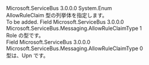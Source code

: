<Type Name="AllowRuleClaimType" FullName="Microsoft.ServiceBus.Messaging.AllowRuleClaimType">
  <TypeSignature Language="C#" Value="public enum AllowRuleClaimType" />
  <TypeSignature Language="ILAsm" Value=".class public auto ansi sealed AllowRuleClaimType extends System.Enum" />
  <TypeSignature Language="DocId" Value="T:Microsoft.ServiceBus.Messaging.AllowRuleClaimType" />
  <TypeSignature Language="VB.NET" Value="Public Enum AllowRuleClaimType" />
  <TypeSignature Language="F#" Value="type AllowRuleClaimType = " />
  <AssemblyInfo>
    <AssemblyName>Microsoft.ServiceBus</AssemblyName>
    <AssemblyVersion>3.0.0.0</AssemblyVersion>
  </AssemblyInfo>
  <Base>
    <BaseTypeName>System.Enum</BaseTypeName>
  </Base>
  <Docs>
    <summary>AllowRuleClaim 型の列挙体を指定します。</summary>
    <remarks>To be added.</remarks>
  </Docs>
  <Members>
    <Member MemberName="Role">
      <MemberSignature Language="C#" Value="Role" />
      <MemberSignature Language="ILAsm" Value=".field public static literal valuetype Microsoft.ServiceBus.Messaging.AllowRuleClaimType Role = int32(1)" />
      <MemberSignature Language="DocId" Value="F:Microsoft.ServiceBus.Messaging.AllowRuleClaimType.Role" />
      <MemberSignature Language="VB.NET" Value="Role" />
      <MemberSignature Language="F#" Value="Role = 1" Usage="Microsoft.ServiceBus.Messaging.AllowRuleClaimType.Role" />
      <MemberType>Field</MemberType>
      <AssemblyInfo>
        <AssemblyName>Microsoft.ServiceBus</AssemblyName>
        <AssemblyVersion>3.0.0.0</AssemblyVersion>
      </AssemblyInfo>
      <ReturnValue>
        <ReturnType>Microsoft.ServiceBus.Messaging.AllowRuleClaimType</ReturnType>
      </ReturnValue>
      <MemberValue>1</MemberValue>
      <Docs>
        <summary>Role の型です。</summary>
      </Docs>
    </Member>
    <Member MemberName="Upn">
      <MemberSignature Language="C#" Value="Upn" />
      <MemberSignature Language="ILAsm" Value=".field public static literal valuetype Microsoft.ServiceBus.Messaging.AllowRuleClaimType Upn = int32(0)" />
      <MemberSignature Language="DocId" Value="F:Microsoft.ServiceBus.Messaging.AllowRuleClaimType.Upn" />
      <MemberSignature Language="VB.NET" Value="Upn" />
      <MemberSignature Language="F#" Value="Upn = 0" Usage="Microsoft.ServiceBus.Messaging.AllowRuleClaimType.Upn" />
      <MemberType>Field</MemberType>
      <AssemblyInfo>
        <AssemblyName>Microsoft.ServiceBus</AssemblyName>
        <AssemblyVersion>3.0.0.0</AssemblyVersion>
      </AssemblyInfo>
      <ReturnValue>
        <ReturnType>Microsoft.ServiceBus.Messaging.AllowRuleClaimType</ReturnType>
      </ReturnValue>
      <MemberValue>0</MemberValue>
      <Docs>
        <summary>型は、Upn です。</summary>
      </Docs>
    </Member>
  </Members>
</Type>